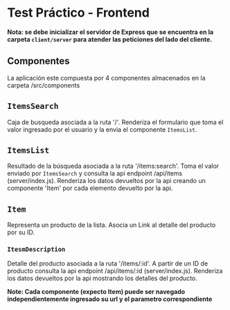 # Test Práctico - Frontend

**Nota: se debe inicializar el servidor de Express que se encuentra en la carpeta  `client/server` para atender las peticiones del lado del cliente.**

## Componentes

La aplicación este compuesta por 4 componentes almacenados en la carpeta /src/components

## `ItemsSearch`

Caja de busqueda asociada a la ruta '/'.
Renderiza el formulario que toma el valor ingresado por el usuario y la envia el componente `ItemsList`.

## `ItemsList`

Resultado de la búsqueda asociada a la ruta '/items:search'.
Toma el valor enviado por `ItemsSearch` y consulta la api endpoint /api/items (server/index.js).
Renderiza los datos devueltos por la api creando un componente 'Item' por cada elemento devuelto por la api.

## `Item`

Representa un producto de la lista.
Asocia un Link al detalle del producto por su ID.

### `ItesmDescription`

Detalle del producto asociada a la ruta '/items/:id'.
A partir de un ID de producto consulta la api endpoint /api/items/:id (server/index.js).
Renderiza los datos devueltos por la api mostrando los detalles del producto.



**Note: Cada componente (expecto Item) puede ser navegado independientemente ingresado su url y el parametro correspondiente**
